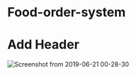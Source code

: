 # Food-order-system

# Add Header
![Screenshot from 2019-06-21 00-28-30](https://user-images.githubusercontent.com/31995155/59872434-8a4d4d00-93bb-11e9-9bad-87cd6576f581.png)
